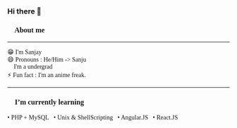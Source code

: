 ### Hi there 👋 
<span style="font-family: Consolas;">
<h3>🚀 About me</h3>
<hr>
<p>😁 I'm Sanjay <br/>
😄 Pronouns : He/Him -> Sanju<br/>
🏫 I'm a undergrad<br/>
⚡ Fun fact : I'm an anime freak.<br/></p>
<hr>
<h3>🌱 I’m currently learning</h3>
<p> • PHP + MySQL&nbsp;&nbsp; • Unix & ShellScripting&nbsp;&nbsp; • Angular.JS&nbsp;&nbsp; • React.JS</p>
</span>
<!--
**Sanju2op/Sanju2op** is a ✨ _special_ ✨ repository because its `README.md` (this file) appears on your GitHub profile.

Here are some ideas to get you started:

- 🔭 I’m currently working on ...
- 🌱 I’m currently learning ...
- 👯 I’m looking to collaborate on ...
- 🤔 I’m looking for help with ...
- 💬 Ask me about ...
- 📫 How to reach me: ...
- 😄 Pronouns: ...
- ⚡ Fun fact: ...
-->
